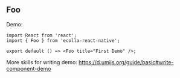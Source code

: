 
## Foo

Demo:

```tsx
import React from 'react';
import { Foo } from 'ecolla-react-native';

export default () => <Foo title="First Demo" />;
```

More skills for writing demo: https://d.umijs.org/guide/basic#write-component-demo
